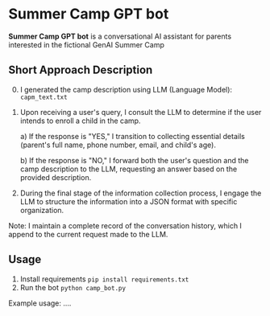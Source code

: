 # Summer Camp GPT bot
**Summer Camp GPT bot** is a conversational AI assistant for parents interested in the fictional GenAI Summer Camp

## Short Approach Description
0) I generated the camp description using LLM (Language Model): `capm_text.txt`      

1) Upon receiving a user's query, I consult the LLM to determine if the user intends to enroll a child in the camp.

    a) If the response is "YES," I transition to collecting essential details (parent's full name, phone number, email, and child's age).

    b) If the response is "NO," I forward both the user's question and the camp description to the LLM, requesting an answer based on the provided description.

2) During the final stage of the information collection process, I engage the LLM to structure the information into a JSON format with specific organization.

Note: I maintain a complete record of the conversation history, which I append to the current request made to the LLM.


## Usage
1. Install requirements `pip install requirements.txt`
2. Run the bot `python camp_bot.py`

Example usage:
....


